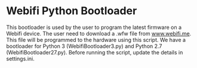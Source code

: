 # Webifi Python Bootloader

This bootloader is used by the user to program the latest firmware on a Webifi device. The user need to download a .wfw file 
from www.webifi.me. This file will be programmed to the hardware using this script. We have a bootloader for Python 3 (WebifiBootloader3.py)
and Python 2.7 (WebifiBootloader27.py). Before running the script, update the details in settings.ini.